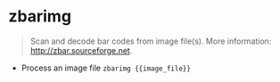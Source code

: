 # zbarimg
> Scan and decode bar codes from image file(s).
> More information: <http://zbar.sourceforge.net>.

- Process an image file
`zbarimg {{image_file}}`
